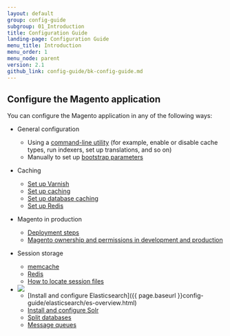```yaml
---
layout: default
group: config-guide
subgroup: 01_Introduction
title: Configuration Guide
landing-page: Configuration Guide
menu_title: Introduction
menu_order: 1
menu_node: parent
version: 2.1
github_link: config-guide/bk-config-guide.md
---
```


<h2 id="configuration">Configure the Magento application</h2>
You can configure the Magento application in any of the following ways:

*	General configuration

	*  	Using a <a href="{{page.baseurl}}config-guide/cli/config-cli.html">command-line utility</a> (for example, enable or disable cache types, run indexers, set up translations, and so on)
	*  	Manually to set up <a href="{{page.baseurl}}config-guide/bootstrap/magento-bootstrap.html">bootstrap parameters</a>

*	Caching

	*	<a href="{{page.baseurl}}config-guide/varnish/config-varnish.html">Set up Varnish</a>
	*  	<a href="{{page.baseurl}}config-guide/cache/caching.html">Set up caching</a>
	*	<a href="{{page.baseurl}}config-guide/database/database.html">Set up database caching</a>
	*	<a href="{{page.baseurl}}config-guide/redis/config-redis.html">Set up Redis</a>

*	Magento in production

	*	[Deployment steps]({{page.baseurl}}config-guide/prod/prod_deploy.html)
	*	[Magento ownership and permissions in development and production]({{page.baseurl}}config-guide/prod/prod_file-sys-perms.html)

*	Session storage
	*	[memcache]({{page.baseurl}}config-guide/memcache/memcache.html)
	*	[Redis]({{page.baseurl}}config-guide/redis/redis-session.html)
	*	[How to locate session files]({{page.baseurl}}config-guide/sessions.html)

*	<img src="{{ site.baseurl }}common/images/ee-only_small.png">

	*	[Install and configure Elasticsearch]({{ page.baseurl }}config-guide/elasticsearch/es-overview.html)
	*	<a href="{{page.baseurl}}config-guide/solr/solr-overview.html">Install and configure Solr</a>
	*	<a href="{{page.baseurl}}config-guide/multi-master/multi-master.html">Split databases</a>
	*	<a href="{{page.baseurl}}config-guide/mq/rabbitmq-overview.html">Message queues</a>




